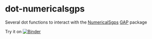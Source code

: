 # dot-numericalsgps
Several dot functions to interact with the [NumericalSgps](https://gap-packages.github.io/numericalsgps/) [GAP](https://www.gap-system.org/) package

Try it on [![Binder](https://mybinder.org/badge.svg)](https://mybinder.org/v2/gh/pedritomelenas/dot-numericalsgps/master)